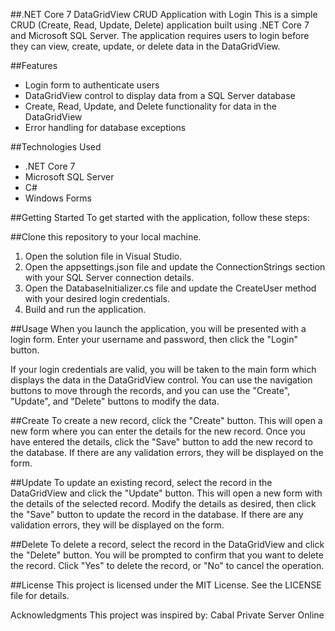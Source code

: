 ##.NET Core 7 DataGridView CRUD Application with Login
This is a simple CRUD (Create, Read, Update, Delete) application built using .NET Core 7 and Microsoft SQL Server. The application requires users to login before they can view, create, update, or delete data in the DataGridView.

##Features
- Login form to authenticate users
- DataGridView control to display data from a SQL Server database
- Create, Read, Update, and Delete functionality for data in the DataGridView
- Error handling for database exceptions

##Technologies Used
- .NET Core 7
- Microsoft SQL Server
- C#
- Windows Forms

##Getting Started
To get started with the application, follow these steps:

##Clone this repository to your local machine.
1. Open the solution file in Visual Studio.
2. Open the appsettings.json file and update the ConnectionStrings section with your SQL Server connection details.
3. Open the DatabaseInitializer.cs file and update the CreateUser method with your desired login credentials.
4. Build and run the application.

##Usage
When you launch the application, you will be presented with a login form. Enter your username and password, then click the "Login" button.

If your login credentials are valid, you will be taken to the main form which displays the data in the DataGridView control. You can use the navigation buttons to move through the records, and you can use the "Create", "Update", and "Delete" buttons to modify the data.

##Create
To create a new record, click the "Create" button. This will open a new form where you can enter the details for the new record. Once you have entered the details, click the "Save" button to add the new record to the database. If there are any validation errors, they will be displayed on the form.

##Update
To update an existing record, select the record in the DataGridView and click the "Update" button. This will open a new form with the details of the selected record. Modify the details as desired, then click the "Save" button to update the record in the database. If there are any validation errors, they will be displayed on the form.

##Delete
To delete a record, select the record in the DataGridView and click the "Delete" button. You will be prompted to confirm that you want to delete the record. Click "Yes" to delete the record, or "No" to cancel the operation.

##License
This project is licensed under the MIT License. See the LICENSE file for details.

Acknowledgments
This project was inspired by: Cabal Private Server Online
